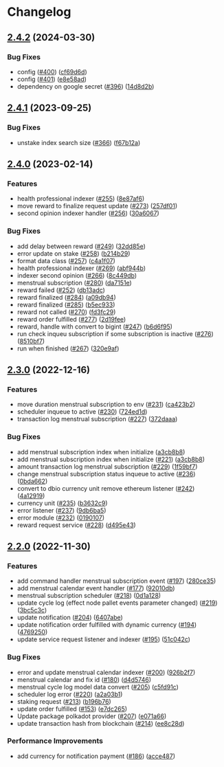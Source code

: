 # Changelog

## [2.4.2](https://github.com/debionetwork/debio-background-worker/compare/2.4.1...2.4.2) (2024-03-30)


### Bug Fixes

* config ([#400](https://github.com/debionetwork/debio-background-worker/issues/400)) ([cf69d6d](https://github.com/debionetwork/debio-background-worker/commit/cf69d6dc6fe03aa2c11b08934bb2d49284c91bb5))
* config ([#401](https://github.com/debionetwork/debio-background-worker/issues/401)) ([e8e58ad](https://github.com/debionetwork/debio-background-worker/commit/e8e58ade272c258b05cd9263f32d06dc3b2507d8))
* dependency on google secret ([#396](https://github.com/debionetwork/debio-background-worker/issues/396)) ([14d8d2b](https://github.com/debionetwork/debio-background-worker/commit/14d8d2b22ecdea5971bc55f1c711ff62b04261c1))

## [2.4.1](https://github.com/debionetwork/debio-background-worker/compare/2.4.0...2.4.1) (2023-09-25)


### Bug Fixes

* unstake index search size ([#366](https://github.com/debionetwork/debio-background-worker/issues/366)) ([f67b12a](https://github.com/debionetwork/debio-background-worker/commit/f67b12a21fc3780bc690ae5ad56dc3b2f473ef84))

## [2.4.0](https://github.com/debionetwork/debio-background-worker/compare/2.3.0...2.4.0) (2023-02-14)


### Features

* health professional indexer ([#255](https://github.com/debionetwork/debio-background-worker/issues/255)) ([8e87af6](https://github.com/debionetwork/debio-background-worker/commit/8e87af66e5c167785c6387bcff2944d0adb64fc1))
* move reward to finalize request update ([#273](https://github.com/debionetwork/debio-background-worker/issues/273)) ([257df01](https://github.com/debionetwork/debio-background-worker/commit/257df01f837b8bcd6e5861e9471942d6fc9131a2))
* second opinion indexer handler ([#256](https://github.com/debionetwork/debio-background-worker/issues/256)) ([30a6067](https://github.com/debionetwork/debio-background-worker/commit/30a6067dfbf32eb288fa637f0f647b0bd2e73fe4))


### Bug Fixes

* add delay between reward ([#249](https://github.com/debionetwork/debio-background-worker/issues/249)) ([32dd85e](https://github.com/debionetwork/debio-background-worker/commit/32dd85e7b2d5a343fa56ff198432016568d5fe6c))
* error update on stake ([#258](https://github.com/debionetwork/debio-background-worker/issues/258)) ([b214b29](https://github.com/debionetwork/debio-background-worker/commit/b214b2914439319051da333bfa6243c74a0a0b40))
* format data class ([#257](https://github.com/debionetwork/debio-background-worker/issues/257)) ([c4a1f07](https://github.com/debionetwork/debio-background-worker/commit/c4a1f0712d7e9ab7d5e1b928d417fb0a84594041))
* health professional indexer ([#269](https://github.com/debionetwork/debio-background-worker/issues/269)) ([abf944b](https://github.com/debionetwork/debio-background-worker/commit/abf944b11c7290b4ab7d925ce9c66fd4bc3692d8))
* indexer second opinion ([#266](https://github.com/debionetwork/debio-background-worker/issues/266)) ([8c449db](https://github.com/debionetwork/debio-background-worker/commit/8c449db7f509f2d9bd84601cd927a029a83450c8))
* menstrual subscription ([#280](https://github.com/debionetwork/debio-background-worker/issues/280)) ([da7151e](https://github.com/debionetwork/debio-background-worker/commit/da7151ec68d3f8095a93d839e28fc96abc99dc9b))
* reward failed ([#252](https://github.com/debionetwork/debio-background-worker/issues/252)) ([db13adc](https://github.com/debionetwork/debio-background-worker/commit/db13adc278d7e01bb8a4b0cc5fadb81ee1b79668))
* reward finalized ([#284](https://github.com/debionetwork/debio-background-worker/issues/284)) ([a09db94](https://github.com/debionetwork/debio-background-worker/commit/a09db94ce592bc39a8f02e184cee99f7acf88c68))
* reward finalized ([#285](https://github.com/debionetwork/debio-background-worker/issues/285)) ([b5ec933](https://github.com/debionetwork/debio-background-worker/commit/b5ec93395ce04d4f649c2833cd23440a91c2dca6))
* reward not called ([#270](https://github.com/debionetwork/debio-background-worker/issues/270)) ([fd3fc29](https://github.com/debionetwork/debio-background-worker/commit/fd3fc29975f6b3e545f67b787960007e7e06f2ef))
* reward order fulfilled  ([#277](https://github.com/debionetwork/debio-background-worker/issues/277)) ([2d19fee](https://github.com/debionetwork/debio-background-worker/commit/2d19feef0eef27b9e8984f9260d7e0f7ada32cb8))
* reward, handle with convert to bigint ([#247](https://github.com/debionetwork/debio-background-worker/issues/247)) ([b6d6f95](https://github.com/debionetwork/debio-background-worker/commit/b6d6f95c1d63a0be22063bcb8bea367b861a9c88))
* run check inqueu subscription if some subscription is inactive ([#276](https://github.com/debionetwork/debio-background-worker/issues/276)) ([8510bf7](https://github.com/debionetwork/debio-background-worker/commit/8510bf76cd5e2b9b64965a8c210c230ac90a4974))
* run when finished ([#267](https://github.com/debionetwork/debio-background-worker/issues/267)) ([320e9af](https://github.com/debionetwork/debio-background-worker/commit/320e9af701f85415d2669997d4f0a03bbe6a1274))

## [2.3.0](https://github.com/debionetwork/debio-background-worker/compare/2.2.0...2.3.0) (2022-12-16)


### Features

* move duration menstrual subscription to env ([#231](https://github.com/debionetwork/debio-background-worker/issues/231)) ([ca423b2](https://github.com/debionetwork/debio-background-worker/commit/ca423b20211ac6112999e915d2688a6689c562d2))
* scheduler inqueue to active ([#230](https://github.com/debionetwork/debio-background-worker/issues/230)) ([724ed1d](https://github.com/debionetwork/debio-background-worker/commit/724ed1d6e09ee9ac975c0bb0e60fa25213fb946d))
* transaction log menstrual subscription ([#227](https://github.com/debionetwork/debio-background-worker/issues/227)) ([372daaa](https://github.com/debionetwork/debio-background-worker/commit/372daaa5377b568eba7601422efd7274021d444f))


### Bug Fixes

* add menstrual subscription index when initialize ([a3cb8b8](https://github.com/debionetwork/debio-background-worker/commit/a3cb8b8617dc8a9bced5422fec1b45960d25ce41))
* add menstrual subscription index when initialize ([#221](https://github.com/debionetwork/debio-background-worker/issues/221)) ([a3cb8b8](https://github.com/debionetwork/debio-background-worker/commit/a3cb8b8617dc8a9bced5422fec1b45960d25ce41))
* amount transaction log menstrual subscription ([#229](https://github.com/debionetwork/debio-background-worker/issues/229)) ([1f59bf7](https://github.com/debionetwork/debio-background-worker/commit/1f59bf7f6fd2e741bf42e283d389b455c9596cb1))
* change menstrual subscription status inqueue to active ([#236](https://github.com/debionetwork/debio-background-worker/issues/236)) ([0bda662](https://github.com/debionetwork/debio-background-worker/commit/0bda6622c303dc9e53462bc30b7e377976e4bf45))
* convert to dbio currency unit remove ethereum listener ([#242](https://github.com/debionetwork/debio-background-worker/issues/242)) ([4a12919](https://github.com/debionetwork/debio-background-worker/commit/4a12919358b6bd1f5ab4feb3a78d71a555fec867))
* currency unit ([#235](https://github.com/debionetwork/debio-background-worker/issues/235)) ([b3632c9](https://github.com/debionetwork/debio-background-worker/commit/b3632c93f4a8307d87dc2bc61d16209b1117e5d7))
* error listener ([#237](https://github.com/debionetwork/debio-background-worker/issues/237)) ([9db6ba5](https://github.com/debionetwork/debio-background-worker/commit/9db6ba5ea72ac8ef18d97d778154dcf75c09c587))
* error module ([#232](https://github.com/debionetwork/debio-background-worker/issues/232)) ([0190107](https://github.com/debionetwork/debio-background-worker/commit/0190107f6453d4ade7b797805b0eca7213e06a7e))
* reward request service  ([#228](https://github.com/debionetwork/debio-background-worker/issues/228)) ([d495e43](https://github.com/debionetwork/debio-background-worker/commit/d495e43cd637464957d4cefaddb4aa9ff9814ac7))

## [2.2.0](https://github.com/debionetwork/debio-background-worker/compare/2.1.7...2.2.0) (2022-11-30)


### Features

* add command handler menstrual subscription event ([#197](https://github.com/debionetwork/debio-background-worker/issues/197)) ([280ce35](https://github.com/debionetwork/debio-background-worker/commit/280ce3571ad57c182feaed4f7154470a95a9c5c8))
* add menstrual calendar event handler ([#177](https://github.com/debionetwork/debio-background-worker/issues/177)) ([92010db](https://github.com/debionetwork/debio-background-worker/commit/92010db74da4c46ab675cf4a6658bf39727bc600))
* menstrual subscription scheduler ([#218](https://github.com/debionetwork/debio-background-worker/issues/218)) ([0d1a128](https://github.com/debionetwork/debio-background-worker/commit/0d1a128e0a74c2adabc14cc24a9e710a891fe1ba))
* update cycle log (effect node pallet events parameter changed) ([#219](https://github.com/debionetwork/debio-background-worker/issues/219)) ([3bc5c3c](https://github.com/debionetwork/debio-background-worker/commit/3bc5c3cfc03d747fa669414a42653ad099b041e9))
* update notification ([#204](https://github.com/debionetwork/debio-background-worker/issues/204)) ([6407abe](https://github.com/debionetwork/debio-background-worker/commit/6407abea4b66525da5720090c75d242ef7932cb3))
* update notification order fulfilled with dynamic currency ([#194](https://github.com/debionetwork/debio-background-worker/issues/194)) ([4769250](https://github.com/debionetwork/debio-background-worker/commit/476925088e0ed11cc3d0a2358f230d603a16929e))
* update service request listener and indexer ([#195](https://github.com/debionetwork/debio-background-worker/issues/195)) ([51c042c](https://github.com/debionetwork/debio-background-worker/commit/51c042c6a2393bfaaaef9cd54e81cbf041b4e47a))


### Bug Fixes

* error and update menstrual calendar indexer ([#200](https://github.com/debionetwork/debio-background-worker/issues/200)) ([926b2f7](https://github.com/debionetwork/debio-background-worker/commit/926b2f7a377817de86475f25e1be6e750d18a5ae))
* menstrual calendar and fix id ([#180](https://github.com/debionetwork/debio-background-worker/issues/180)) ([d4d5746](https://github.com/debionetwork/debio-background-worker/commit/d4d5746766967cd055bb78ade9a0aaef9049860c))
* menstrual cycle log model data convert ([#205](https://github.com/debionetwork/debio-background-worker/issues/205)) ([c5fd91c](https://github.com/debionetwork/debio-background-worker/commit/c5fd91c379a123aba678ce5ed7780344d4ea91af))
* scheduler log error ([#220](https://github.com/debionetwork/debio-background-worker/issues/220)) ([a2a03b1](https://github.com/debionetwork/debio-background-worker/commit/a2a03b1c8d268846b45fd2f965d137ca86228864))
* staking request ([#213](https://github.com/debionetwork/debio-background-worker/issues/213)) ([b196b76](https://github.com/debionetwork/debio-background-worker/commit/b196b76071771f9bbd3f599755443294346b0358))
* update order fulfilled ([#153](https://github.com/debionetwork/debio-background-worker/issues/153)) ([e7dc265](https://github.com/debionetwork/debio-background-worker/commit/e7dc26586947a50e3e6b0d6daf1e12c04da2c2d2))
* Update package polkadot provider ([#207](https://github.com/debionetwork/debio-background-worker/issues/207)) ([e071a66](https://github.com/debionetwork/debio-background-worker/commit/e071a6625546b0641f67c4aaeeca32dd7b7258ef))
* update transaction hash from blockchain ([#214](https://github.com/debionetwork/debio-background-worker/issues/214)) ([ee8c28d](https://github.com/debionetwork/debio-background-worker/commit/ee8c28df0b1835ccaf57b3ac42f58f29de610483))


### Performance Improvements

* add currency for notification payment ([#186](https://github.com/debionetwork/debio-background-worker/issues/186)) ([acce487](https://github.com/debionetwork/debio-background-worker/commit/acce4878b9cbfecf8bc28cd617f3c21ff63127d7))
